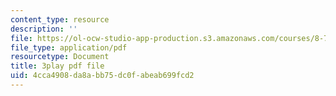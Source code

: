 ```yaml
---
content_type: resource
description: ''
file: https://ol-ocw-studio-app-production.s3.amazonaws.com/courses/8-701-introduction-to-nuclear-and-particle-physics-fall-2020/4cca4908da8abb75dc0fabeab699fcd2_Xwr97XAqaaU.pdf
file_type: application/pdf
resourcetype: Document
title: 3play pdf file
uid: 4cca4908-da8a-bb75-dc0f-abeab699fcd2
---
```

